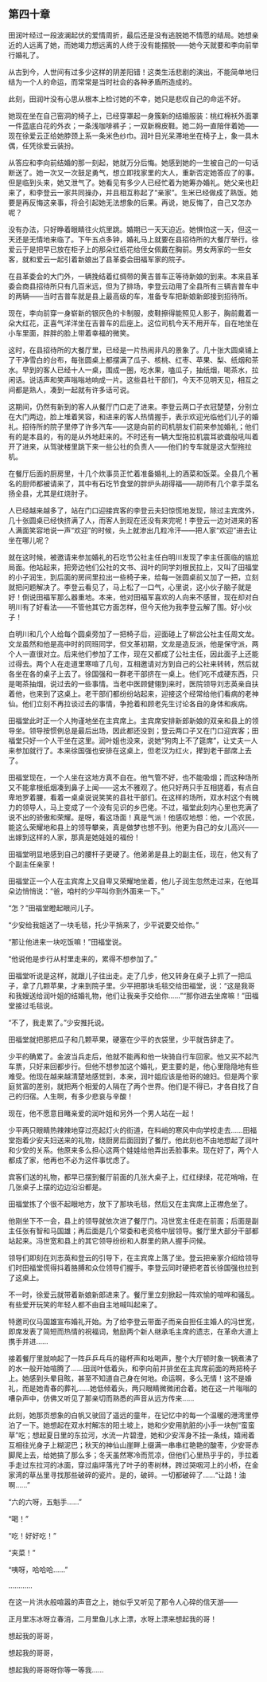 ## 第四十章

  田润叶经过一段波澜起伏的爱情周折，最后还是没有逃脱她不情愿的结局。她想亲近的人远离了她，而她竭力想远离的人终于没有能摆脱——她今天就要和李向前举行婚礼了。

  从古到今，人世间有过多少这样的阴差阳错！这类生活悲剧的演出，不能简单地归结为一个人的命运，而常常是当时社会的各种矛盾所造成的。

  此刻，田润叶没有心思从根本上检讨她的不幸，她只是悲叹自己的命运不好。

  她现在坐在自己窑洞的椅子上，已经穿罩起一身簇新的结婚服装：桃红棉袄外面罩一件蓝底白花的外衣；一条浅咖啡裤子；一双新棉皮鞋。她二妈一直陪伴着她——现在徐爱云正给她脖颈上系一条米色纱巾。润叶目光呆滞地坐在椅子上，象一具木偶，任凭徐爱云装扮。

  从答应和李向前结婚的那一刻起，她就万分后悔。她感到她的一生被自己的一句话断送了。她一次又一次鼓足勇气，想立即找家里的大人，重新否定她答应了的事。但是临到头来，她又泄气了。她看见有多少人已经忙着为她筹办婚礼。她父亲也赶来了，和李登云一家共同操办，并且相互称起了“亲家”。生米已经做成了熟饭。她要是再反悔这亲事，将会引起她无法想象的后果。再说，她反悔了，自己又怎办呢？

  没有办法，只好睁着眼睛往火炕里跳。婚期已一天天迫近。她惧怕这一天，但这一天还是无情地来临了。下午五点多钟，婚礼马上就要在县招待所的大餐厅举行。徐爱云于是把早已放在柜子上的那朵红纸花给侄女佩戴在胸前。男女两家的一些女客，就和爱云一起引着新娘出了县革委会田福军家的院子。

  在县革委会的大门外，一辆挽结着红绸带的黄吉普车正等待新娘的到来。本来县革委会商县招待所只有几百米远，但为了排场，李登云动用了全县所有三辆吉普车中的两辆——当时吉普车就是县上最高级的车，准备专车把新娘新郎接到招待所。

  现在，李向前穿一身崭新的银灰色的卡制服，皮鞋擦得能照见人影子，胸前戴着一朵大红花，正喜气洋洋坐在吉普车的后座上。这位司机今天不用开车，自在地坐在小车里面，胖胖的脸上带着幸福的微笑。

  这时，在县招待所的大餐厅里，已经是一片热闹非凡的景象了。几十张大圆桌铺上了干净雪白的台布，每张圆桌上都摆满了瓜子、核桃、红枣、苹果、梨、纸烟和茶水。早到的客人已经十人一桌，围成一圈，吃水果，嗑瓜子，抽纸烟，喝茶水，拉闲话。说话声和笑声嗡嗡地响成一片。这些县社干部们，今天不见明天见，相互之间都是熟人，凑到一起就有许多话可说。

  这期间，仍然有新到的客人从餐厅门口走了进来。李登云两口子衣冠楚楚，分别立在大门两边，脸上堆着笑容，和进来的客人热情握手，表示欢迎光临他们儿子的婚礼。招待所的院子里停了许多汽车——这是向前的司机朋友们前来参加婚礼；他们有的是本县的，有的是从外地赶来的。不时还有一辆大型拖拉机震耳欲聋般吼叫着开了进来，从驾驶楼里跳下来一些公社的负责人——他们的专车就是这大型拖拉机。

  在餐厅后面的厨房里，十几个炊事员正忙着准备婚礼上的酒菜和饭菜。全县几个著名的厨师都被请来了，其中有石圪节食堂的胖炉头胡得福——胡师有几个拿手菜名扬全县，尤其是红烧肘子。

  人已经越来越多了，站在门口迎接宾客的李登云夫妇惊慌地发现，除过主宾席外，几十张圆桌已经快挤满了人，而客人到现在还没有来完呢！李登云一边对进来的客人满面笑容地说一声“欢迎”的时候，头上就渗出几粒冷汗——把人家“欢迎”进去让坐在哪儿呢？

  就在这时候，被邀请来参加婚礼的石圪节公社主任白明川发现了李主任面临的尴尬局面。他站起来，把旁边他们公社的文书、润叶的同学刘根民拉上，又叫了田福堂的小子润生，到后面的房间里拉出一些椅子来，给每一张圆桌前又加了一把，立刻就把问题解决了。李登云看见了，马上松了一口气，心里说，这小伙子脑子就是好！倒说田福军那么器重地。本来，他对田福军喜欢的人向来不感冒，现在却对白明川有了好看法——不管他其它方面怎样，但今天他为我李登云解了围。好小伙子！

  白明川和几个人给每个圆桌旁加了一把椅子后，迎面碰上了柳岔公社主任周文龙。文龙虽然和他是高中时的同班同学，但文革初期，文龙是造反派，他是保守派，两个人一直很对立。后来他们参加了工作，现在又都成了公社主任，因此面子上还能过得去。两个人在走道里寒喧了几句，互相邀请对方到自己的公社来转转，然后就各坐在各的桌子上去了。徐国强和一群老干部挤在一桌上。他们吃不成硬东西，只是喝茶抽烟，说过去的一些事情。当老中医顾健翎到来时，医院领导刘志英亲自扶着他，也来到了这桌上。老干部们都纷纷站起来，迎接这个经常给他们看病的老神仙。他们立刻不再拉谈过去的事情，争抢着和顾老先生讨论各自的身体和疾病。

  田福堂此时正一个人拘谨地坐在主宾席上。主宾席安排新郎新娘的双亲和县上的领导坐。领导按惯例总是最后出场，因此都还没到；登云两口子又在门口迎宾客；田福堂只好一个人干坐在这里。润叶姐也没来，说她“狗肉上不了筵席”，让丈夫一人来参加就行了。本来徐国强也安排在这桌上，但老汉为红火，撵到老干部席上去了。

  田福堂现在，一个人坐在这地方真不自在。他气管不好，也不能吸烟；而这种场所又不能拿根纸烟凑到鼻子上闻——这太不雅观了。他只好两只手互相搓着，有点自卑地罗着腰，看着一桌桌说说笑笑的县社干部们。在这样的场所，双水村这个有魄力的领导人，马上变成了一个没有见识的乡巴佬。不过，福堂此刻内心里也充满了说不出的骄傲和荣耀。是呀，看这场面！真是气派！他感叹地想：他，一个农民，能这么荣耀地和县上的领导攀亲，真是做梦也想不到。他更为自己的女儿高兴——出嫁到这样的人家，那真是她娃娃的福份！

  田福堂明显地感到自己的腰杆子更硬了。他弟弟是县上的副主任，现在，他又有了个副主任亲家！

  田福堂正一个人在主宾席上又自卑又荣耀地坐着，他儿子润生忽然走过来，在他耳朵边悄悄说：“爸，咱村的少平叫你到外面来一下。”

  “怎？”田福堂瞪起眼问儿子。

  “少安给我姐送了一块毛毯，托少平捎来了，少平说要交给你。”

  “那让他进来一块吃饭嘛！”田福堂说。

  “他说他是步行从村里走来的，累得不想参加了。”

  田福堂听说是这样，就跟儿子往出走。走了几步，他又转身在桌子上抓了一把瓜子，拿了几颗苹果，才来到院子里。少平把那块毛毯交给田福堂，说：“这是我哥和我嫂送给润叶姐的结婚礼物，他们让我亲手交给你……”“那你进去坐席嘛！”田福堂接过毛毯说。

  “不了，我走累了。”少安推托说。

  田福堂就把那把瓜子和几颗苹果，硬塞在少平的衣袋里，少平就告辞走了。

  少平的确累了。金波当兵走后，他就不能再和他一块骑自行车回家。他又买不起汽车票，只好来回都步行。但他不想参加这个婚礼，更主要的是，他心里隐隐地有些难受。他现在越来越清楚地感觉到，本来，润叶姐应该是他哥的媳妇。但是两个家庭贫富的差别，就把两个相爱的人隔在了两个世界。他们是不得已，才各自找了自己的归宿。人生啊，有多少悲哀与辛酸！

  现在，他不愿意目睹亲爱的润叶姐和另外一个男人站在一起！

  少平两只眼睛热辣辣地穿过亮起灯火的街道，在料峭的寒风中向学校走去……田福堂抱着少安夫妇送来的礼物，绕厨房后面回到了餐厅。他此刻也不由地想起了润叶和少安的关系。他原来多么担心这两个娃娃给他弄出丢脸事来。现在好了，两个人都成了家，他再也不必为这件事忧虑了。

  宾客们送的礼物，都早已摆到餐厅前面的几张大桌子上，红红绿绿，花花哨哨，在几张桌子上摆的边边沿沿都是。

  田福堂拣了个很不起眼地方，放下了那块毛毯，然后又在主宾席上正襟危坐了。

  他刚坐下不一会，县上的领导就依次进了餐厅门。冯世宽主任走在前面；后面是副主任张有智和马国雄；再后面是几个常委和老资格中层领导。餐厅里大部分干部都站起来。冯世宽和县上的其它领导纷纷和人群里的熟人握手问候。

  领导们即刻在刘志英和登云的引导下，在主宾席上落了坐。登云把亲家介绍给领导们时田福堂慌得抖着胳膊和众位领导们握手。李登云同时硬把老首长徐国强也拉到了这桌上。

  不一时，徐爱云就带着新娘新郎进来了。餐厅里立刻掀起一阵欢愉的喧哗和骚乱。有些爱开玩笑的年轻人都不由自主地喊叫起来了。

  特邀司仪马国雄宣布婚礼开始。为了给李登云带面子而亲自担任主婚人的冯世宽，即席发表了简短而热情的祝福词，勉励两个新人继承毛主席的遗志，在革命大道上携手并进……

  接着餐厅里就响起了一阵乒乒乓乓的碰杯声和吆喝声，整个大厅顿时象一锅煮沸了的水一般开始喧腾了……田润叶低着头，和李向前并排坐在主宾席前面的两把椅子上。她感到头晕目眩，甚至不知道自己身在何地。命运啊，多么无情！这不是婚礼，而是她青春的葬礼……她低倾着头，两只眼睛微微闭合着。她在这一片嗡嗡的嘈杂声中，仿佛又听见了那亲切而熟悉的声音从远方传来……

  此刻，她那页想象的白帆又驶回了遥远的童年，在记忆中的每一个温暖的港湾里停泊了一下。她想起在双水村解冻的阳土坡上，她和少安用肮脏的小手一块刨“蛮蛮草”吃；想起夏日里的东拉河，水流一片碧澄，她和少安浑身不挂一条线，嬉闹着互相往光身子上糊泥巴；秋天的神仙山崖畔上缀满一串串红艳艳的酸枣，少安哥赤脚爬上去，给她搞了那么多；冬天虽然寒冷而荒凉，但他们心里热乎乎的，手拉着手走过东拉河的冰面，穿过庙坪落光了叶子的枣树林，跨过哭咽河上的小桥，在金家湾的草丛里寻找那些破碎的瓷片。是的，破碎。一切都破碎了……“让路！油啊……”

  “六的六呀，五魁手……”

  “喝！”

  “吃！好好吃！”

  “夹菜！”

  “咦呀，哈哈哈……”

  …………

  在这一片洪水般喧嚣的声音之上，她似乎又听见了那令人心碎的信天游——

  正月里冻冰呀立春消，二月里鱼儿水上漂，水呀上漂来想起我的哥！

  想起我的哥哥，

  想起我的哥哥，

  想起我的哥哥呀你等一等我……